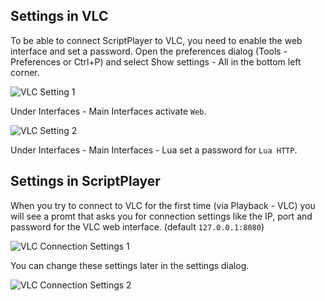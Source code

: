 ## Settings in VLC

To be able to connect ScriptPlayer to VLC, you need to enable the web interface and set a password. Open the preferences dialog (Tools - Preferences or Ctrl+P) and select Show settings - All in the bottom left corner.

![VLC Setting 1](https://raw.githubusercontent.com/FredTungsten/ScriptPlayer/master/Assets/VlcWebInterface1.png)

Under Interfaces - Main Interfaces activate ``Web``.

![VLC Setting 2](https://raw.githubusercontent.com/FredTungsten/ScriptPlayer/master/Assets/VlcWebInterface2.png)

Under Interfaces - Main Interfaces - Lua set a password for ``Lua HTTP``.

## Settings in ScriptPlayer

When you try to connect to VLC for the first time (via Playback - VLC) you will see a promt that asks you for connection settings like the IP, port and password for the VLC web interface. (default ``127.0.0.1:8080``)

![VLC Connection Settings 1](https://raw.githubusercontent.com/FredTungsten/ScriptPlayer/master/Assets/VlcConnectionSettings1.png)

You can change these settings later in the settings dialog.

![VLC Connection Settings 2](https://raw.githubusercontent.com/FredTungsten/ScriptPlayer/master/Assets/VlcConnectionSettings2.png)
